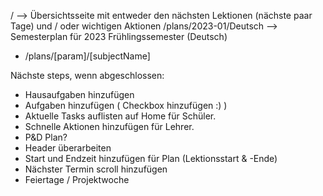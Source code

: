 / --> Übersichtsseite mit entweder den nächsten Lektionen (nächste paar Tage) und / oder wichtigen Aktionen
/plans/2023-01/Deutsch --> Semesterplan für 2023 Frühlingssemester (Deutsch)

- /plans/[param]/[subjectName]

Nächste steps, wenn abgeschlossen:

- Hausaufgaben hinzufügen
- Aufgaben hinzufügen ( Checkbox hinzufügen :) )
- Aktuelle Tasks auflisten auf Home für Schüler.
- Schnelle Aktionen hinzufügen für Lehrer.
- P&D Plan?
- Header überarbeiten
- Start und Endzeit hinzufügen für Plan (Lektionsstart & -Ende)
- Nächster Termin scroll hinzufügen
- Feiertage / Projektwoche
